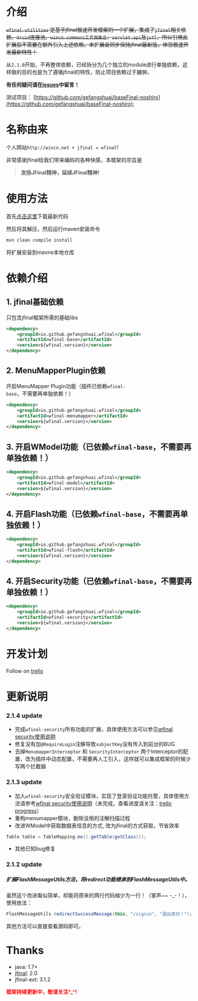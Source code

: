 # 介绍
~~`wfinal-utilities` 是基于jfinal极速开发框架的一个扩展，集成了`jfinal`相关依赖、`druid`连接池、`wincn-commons工具类集合`、`servlet-api`及`jstl`，所以引用此扩展后不需要在额外引入上述依赖。本扩展会同步保持jfinal最新版，体验极速开发最新特性！~~

从`2.1.0`开始，不再整体依赖，已经拆分为几个独立的module进行单独依赖，这样做的目的也是为了遵循jfinal的特性，防止项目依赖过于臃肿。

**有任何疑问请在[issues](https://github.com/gefangshuai/wfinal-utilities/issues)中留言！**

测试项目：
[https://github.com/gefangshuai/baseFinal-noshiro](https://github.com/gefangshuai/baseFinal-noshiro);


# 名称由来
个人网站`http://wincn.net + jfinal = wfinal`!

非常感谢jfinal给我们带来编码的各种快感，本框架的宗旨是
> **发扬JFinal精神，延续JFinal精神!**

# 使用方法
首先[点击这里](https://github.com/gefangshuai/wfinal-utilities/archive/master.zip)下载最新代码

然后将其解压，然后运行maven安装命令
```bash
mvn clean compile install
```
将扩展安装到mavne本地仓库
# 依赖介绍
## 1. jfinal基础依赖
只包含jfinal框架所需的基础libs
```xml
<dependency>
    <groupId>io.github.gefangshuai.wfinal</groupId>
    <artifactId>wfinal-base</artifactId>
    <version>${wfinal.version}</version>
</dependency>
```
## 2. MenuMapperPlugin依赖
开启MenuMapper Plugin功能（插件已依赖`wfinal-base`，不需要再单独依赖！）
```xml
<dependency>
    <groupId>io.github.gefangshuai.wfinal</groupId>
    <artifactId>wfinal-menumapper</artifactId>
    <version>${wfinal.version}</version>
</dependency>
```
## 3. 开启WModel功能（已依赖`wfinal-base`，不需要再单独依赖！）
```xml
<dependency>
    <groupId>io.github.gefangshuai.wfinal</groupId>
    <artifactId>wfinal-model</artifactId>
    <version>${wfinal.version}</version>
</dependency>
```

## 4. 开启Flash功能（已依赖`wfinal-base`，不需要再单独依赖！）
```xml
<dependency>
    <groupId>io.github.gefangshuai.wfinal</groupId>
    <artifactId>wfinal-flash</artifactId>
    <version>${wfinal.version}</version>
</dependency>
```

## 4. 开启Security功能（已依赖`wfinal-base`，不需要再单独依赖！）
```xml
<dependency>
    <groupId>io.github.gefangshuai.wfinal</groupId>
    <artifactId>wfinal-security</artifactId>
    <version>${wfinal.version}</version>
</dependency>
```

# 开发计划
Follow on [trello](https://trello.com/c/2w0GnVut/10--)

# 更新说明
### 2.1.4 update
- 完成`wfinal-security`所有功能的扩展，具体使用方法可以参见[wfinal security使用说明](https://github.com/gefangshuai/wfinal-utilities/wiki/wfinal-security%E4%BD%BF%E7%94%A8%E8%AF%B4%E6%98%8E)
- 修复没有加`@RequireLogin`注解导致`subjectKey`没有传入到前台的BUG
- 去掉`MenumapperInterceptor` 和 `SecurityInterceptor` 两个Interceptor的配置，改为插件中动态配置，不需要再人工引入，这样就可以集成框架的时候少写两个拦截器

### 2.1.3 update
* 加入`wfinal-security`安全验证模块，实现了登录验证功能托管，具体使用方法请参考[wfinal security使用说明](https://github.com/gefangshuai/wfinal-utilities/wiki/wfinal-security%E4%BD%BF%E7%94%A8%E8%AF%B4%E6%98%8E)（未完成，查看进度请关注：[trello progress](https://trello.com/c/uLAtEEjG/5--)）
* 重构menumapper模块，删除没用的注解扫描过程
* 改进WModel中获取数据表信息的方式, 改为jfinal的方式获取，节省效率
```java
Table table = TableMapping.me().getTable(getClass());
```
* 其他已知bug修复

### 2.1.2 update
##### 扩展FlashMessageUtils方法，将redirect功能继承到FlashMessageUtils中。

虽然这个改进看似简单，却能将原来的两行代码缩少为一行！（掌声~~ -_-！），使用放法：
```java
FlashMessageUtils.redirectSuccessMessage(this, "/signin", "退出成功！");
```
其他方法可以直接查看源码即可。

# Thanks
- java: 1.7+
- [jfinal](http://jfinal.com): 2.0
- jfinal-ext: 3.1.2

<strong style="color: red">框架持续更新中，敬请关注^_^!</strong>
